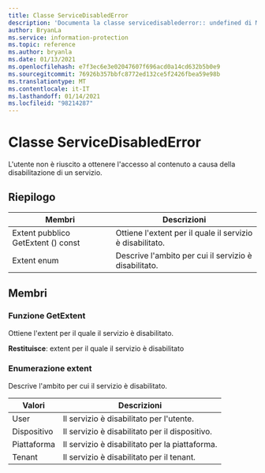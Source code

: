 ```yaml
---
title: Classe ServiceDisabledError
description: 'Documenta la classe servicedisablederror:: undefined di Microsoft Information Protection (MIP) SDK.'
author: BryanLa
ms.service: information-protection
ms.topic: reference
ms.author: bryanla
ms.date: 01/13/2021
ms.openlocfilehash: e7f3ec6e3e02047607f696acd0a14cd632b5b0e9
ms.sourcegitcommit: 76926b357bbfc8772ed132ce5f2426fbea59e98b
ms.translationtype: MT
ms.contentlocale: it-IT
ms.lasthandoff: 01/14/2021
ms.locfileid: "98214287"
---
```

# <a name="class-servicedisablederror"></a>Classe ServiceDisabledError 
L'utente non è riuscito a ottenere l'accesso al contenuto a causa della disabilitazione di un servizio.
  
## <a name="summary"></a>Riepilogo
 Membri                        | Descrizioni                                
--------------------------------|---------------------------------------------
Extent pubblico GetExtent () const  |  Ottiene l'extent per il quale il servizio è disabilitato.
Extent enum  |  Descrive l'ambito per cui il servizio è disabilitato.
  
## <a name="members"></a>Membri
  
### <a name="getextent-function"></a>Funzione GetExtent
Ottiene l'extent per il quale il servizio è disabilitato.

  
**Restituisce**: extent per il quale il servizio è disabilitato
  
### <a name="extent-enum"></a>Enumerazione extent

Descrive l'ambito per cui il servizio è disabilitato.

 Valori                         | Descrizioni                                
--------------------------------|---------------------------------------------
User            | Il servizio è disabilitato per l'utente.
Dispositivo            | Il servizio è disabilitato per il dispositivo.
Piattaforma            | Il servizio è disabilitato per la piattaforma.
Tenant            | Il servizio è disabilitato per il tenant.
